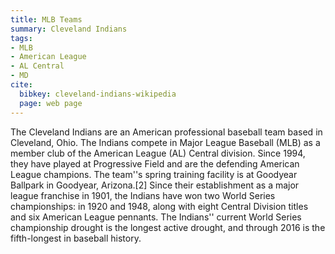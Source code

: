 ```yaml
---
title: MLB Teams
summary: Cleveland Indians
tags:
- MLB
- American League
- AL Central
- MD
cite:
  bibkey: cleveland-indians-wikipedia
  page: web page
---
```

The Cleveland Indians are an American professional baseball team based in Cleveland,
Ohio.  The Indians compete in Major League Baseball (MLB) as a member club of the
American League (AL) Central division. Since 1994, they have played at Progressive
Field and are the defending American League champions. The team''s spring training
facility is at Goodyear Ballpark in Goodyear, Arizona.[2] Since their establishment
as a major league franchise in 1901, the Indians have won two World Series championships:
in 1920 and 1948, along with eight Central Division titles and six American League
pennants. The Indians'' current World Series championship drought is the longest
active drought, and through 2016 is the fifth-longest in baseball history.
